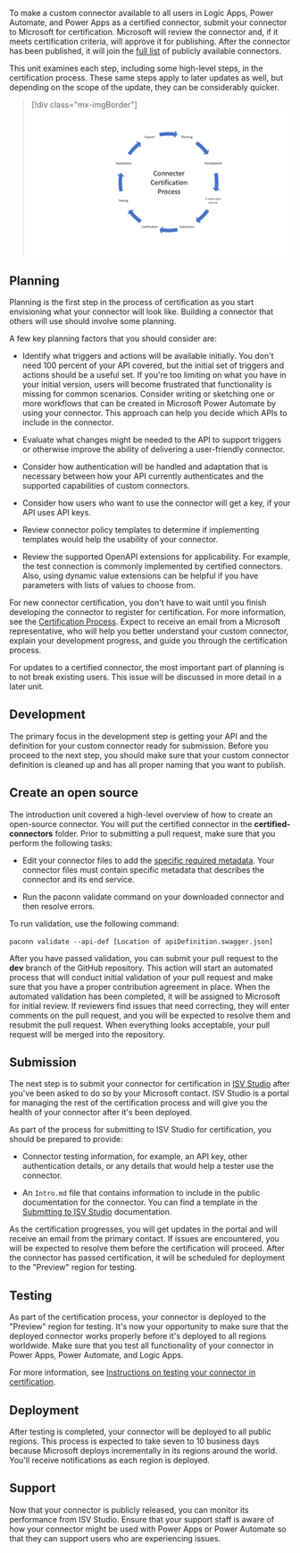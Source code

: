 To make a custom connector available to all users in Logic Apps, Power Automate, and Power Apps as a certified connector, submit your connector to Microsoft for certification. Microsoft will review the connector and, if it meets certification criteria, will approve it for publishing. After the connector has been published, it will join the [full list](https://docs.microsoft.com/connectors/connector-reference/?azure-portal=true) of publicly available connectors.

This unit examines each step, including some high-level steps, in the certification process. These same steps apply to later updates as well, but depending on the scope of the update, they can be considerably quicker.

> [!div class="mx-imgBorder"]
> [![Certification process diagram with planning, development, create open source, submission, certification, testing, deployment, and support steps.](../media/certification-process.png)](../media/certification-process.png#lightbox)

## Planning

Planning is the first step in the process of certification as you start envisioning what your connector will look like. Building a connector that others will use should involve some planning. 

A few key planning factors that you should consider are:

- Identify what triggers and actions will be available initially. You don't need 100 percent of your API covered, but the initial set of triggers and actions should be a useful set. If you're too limiting on what you have in your initial version, users will become frustrated that functionality is missing for common scenarios. Consider writing or sketching one or more workflows that can be created in Microsoft Power Automate by using your connector. This approach can help you decide which APIs to include in the connector.

- Evaluate what changes might be needed to the API to support triggers or otherwise improve the ability of delivering a user-friendly connector.

- Consider how authentication will be handled and adaptation that is necessary between how your API currently authenticates and the supported capabilities of custom connectors.

- Consider how users who want to use the connector will get a key, if your API uses API keys.

- Review connector policy templates to determine if implementing templates would help the usability of your connector.

- Review the supported OpenAPI extensions for applicability. For example, the test connection is commonly implemented by certified connectors. Also, using dynamic value extensions can be helpful if you have parameters with lists of values to choose from.

For new connector certification, you don't have to wait until you finish developing the connector to register for certification. For more information, see the [Certification Process](https://docs.microsoft.com/connectors/custom-connectors/submit-certification?azure-portal=true#certification-process). Expect to receive an email from a Microsoft representative, who will help you better understand your custom connector, explain your development progress, and guide you through the certification process.

For updates to a certified connector, the most important part of planning is to not break existing users. This issue will be discussed in more detail in a later unit.

## Development

The primary focus in the development step is getting your API and the definition for your custom connector ready for submission. Before you proceed to the next step, you should make sure that your custom connector definition is cleaned up and has all proper naming that you want to publish.

## Create an open source

The introduction unit covered a high-level overview of how to create an open-source connector. You will put the certified connector in the **certified-connectors** folder. Prior to submitting a pull request, make sure that you perform the following tasks:

- Edit your connector files to add the [specific required metadata](https://docs.microsoft.com/connectors/custom-connectors/certification-submission?azure-portal=true#publisher-and-stack-owner). Your connector files must contain specific metadata that describes the connector and its end service.

- Run the paconn validate command on your downloaded connector and then resolve errors.

To run validation, use the following command:

`paconn validate --api-def [Location of apiDefinition.swagger.json]`

After you have passed validation, you can submit your pull request to the **dev** branch of the GitHub repository. This action will start an automated process that will conduct initial validation of your pull request and make sure that you have a proper contribution agreement in place. When the automated validation has been completed, it will be assigned to Microsoft for initial review. If reviewers find issues that need correcting, they will enter comments on the pull request, and you will be expected to resolve them and resubmit the pull request. When everything looks acceptable, your pull request will be merged into the repository.

## Submission

The next step is to submit your connector for certification in [ISV Studio](https://isvstudio.powerapps.com/ep/connector/?azure-portal=true) after you've been asked to do so by your Microsoft contact. ISV Studio is a portal for managing the rest of the certification process and will give you the health of your connector after it's been deployed.

As part of the process for submitting to ISV Studio for certification, you should be prepared to provide:

- Connector testing information, for example, an API key, other authentication details, or any details that would help a tester use the connector.

- An `Intro.md` file that contains information to include in the public documentation for the connector. You can find a template in the [Submitting to ISV Studio](https://docs.microsoft.com/connectors/custom-connectors/certification-submission?azure-portal=true#submitting-to-isv-studio) documentation.

As the certification progresses, you will get updates in the portal and will receive an email from the primary contact. If issues are encountered, you will be expected to resolve them before the certification will proceed. After the connector has passed certification, it will be scheduled for deployment to the "Preview" region for testing.

## Testing

As part of the certification process, your connector is deployed to the "Preview" region for testing. It's now your opportunity to make sure that the deployed connector works properly before it's deployed to all regions worldwide. Make sure that you test all functionality of your connector in Power Apps, Power Automate, and Logic Apps. 

For more information, see [Instructions on testing your connector in certification](https://docs.microsoft.com/connectors/custom-connectors/certification-testing/?azure-portal=true).

## Deployment

After testing is completed, your connector will be deployed to all public regions. This process is expected to take seven to 10 business days because Microsoft deploys incrementally in its regions around the world. You'll receive notifications as each region is deployed.

## Support

Now that your connector is publicly released, you can monitor its performance from ISV Studio. Ensure that your support staff is aware of how your connector might be used with Power Apps or Power Automate so that they can support users who are experiencing issues.
